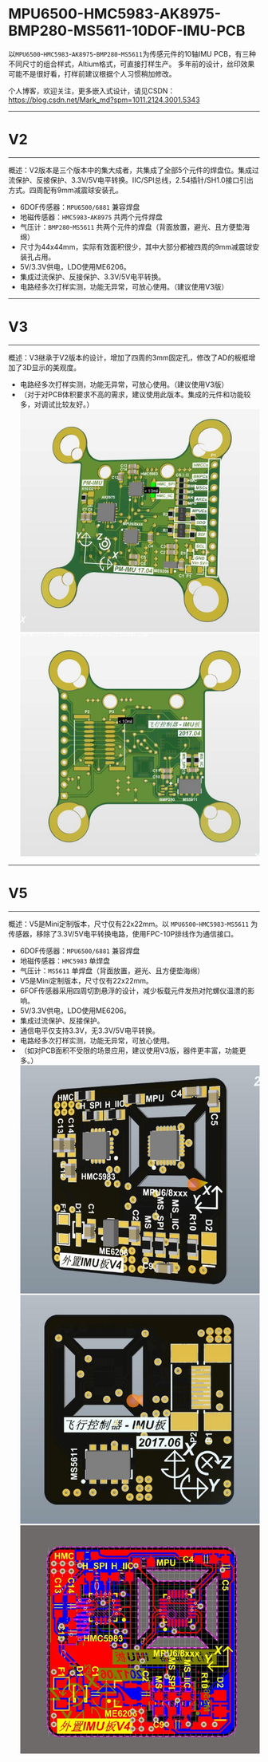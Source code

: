# MPU6500-HMC5983-AK8975-BMP280-MS5611-10DOF-IMU-PCB
以`MPU6500`-`HMC5983`-`AK8975`-`BMP280`-`MS5611`为传感元件的10轴IMU PCB，有三种不同尺寸的组合样式，Altium格式，可直接打样生产。
多年前的设计，丝印效果可能不是很好看，打样前建议根据个人习惯稍加修改。

个人博客，欢迎关注，更多嵌入式设计，请见CSDN：https://blog.csdn.net/Mark_md?spm=1011.2124.3001.5343

***
# V2
***

概述：V2版本是三个版本中的集大成者，共集成了全部5个元件的焊盘位。集成过流保护、反接保护、3.3V/5V电平转换。IIC/SPI总线，2.54插针/SH1.0接口引出方式。四周配有9mm减震球安装孔。
- 6DOF传感器：`MPU6500/6881` 兼容焊盘
- 地磁传感器：`HMC5983`-`AK8975` 共两个元件焊盘
- 气压计：`BMP280`-`MS5611` 共两个元件的焊盘（背面放置，避光、且方便垫海绵）
- 尺寸为44x44mm，实际有效面积很少，其中大部分都被四周的9mm减震球安装孔占用。
- 5V/3.3V供电，LDO使用ME6206。
- 集成过流保护、反接保护、3.3V/5V电平转换。
- 电路经多次打样实测，功能无异常，可放心使用。（建议使用V3版）

***
# V3
***

概述：V3继承于V2版本的设计，增加了四周的3mm固定孔，修改了AD的板框增加了3D显示的美观度。
- 电路经多次打样实测，功能无异常，可放心使用。（建议使用V3版）
- （对于对PCB体积要求不高的需求，建议使用此版本。集成的元件和功能较多，对调试比较友好。）
![image](https://github.com/ZhiliangMa/MPU6500-HMC5983-AK8975-BMP280-MS5611-10DOF-IMU-PCB/blob/main/img/IMU-V3-TOP.jpg)
![image](https://github.com/ZhiliangMa/MPU6500-HMC5983-AK8975-BMP280-MS5611-10DOF-IMU-PCB/blob/main/img/IMU-V3-BOTTOM.jpg)

***
# V5
***

概述：V5是Mini定制版本，尺寸仅有22x22mm。以 `MPU6500`-`HMC5983`-`MS5611` 为传感器，移除了3.3V/5V电平转换电路，使用FPC-10P排线作为通信接口。
- 6DOF传感器：`MPU6500/6881` 兼容焊盘
- 地磁传感器：`HMC5983` 单焊盘
- 气压计：`MS5611` 单焊盘（背面放置，避光、且方便垫海绵）
- V5是Mini定制版本，尺寸仅有22x22mm。
- 6FOF传感器采用四周切割悬浮的设计，减少板载元件发热对陀螺仪温漂的影响。
- 5V/3.3V供电，LDO使用ME6206。
- 集成过流保护、反接保护。
- 通信电平仅支持3.3V，无3.3V/5V电平转换。
- 电路经多次打样实测，功能无异常，可放心使用。
- （如对PCB面积不受限的场景应用，建议使用V3版，器件更丰富，功能更多。）
![image](https://github.com/ZhiliangMa/MPU6500-HMC5983-AK8975-BMP280-MS5611-10DOF-IMU-PCB/blob/main/img/IMU-V5-TOP.jpg)
![image](https://github.com/ZhiliangMa/MPU6500-HMC5983-AK8975-BMP280-MS5611-10DOF-IMU-PCB/blob/main/img/IMU-V5-BOTTOM.jpg)
![image](https://github.com/ZhiliangMa/MPU6500-HMC5983-AK8975-BMP280-MS5611-10DOF-IMU-PCB/blob/main/img/IMU-V5.jpg)
